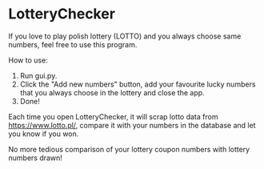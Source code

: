 # LotteryChecker
If you love to play polish lottery (LOTTO) and you always choose same numbers, feel free to use this program.

How to use:
1. Run gui.py.
2. Click the "Add new numbers" button, add your favourite lucky numbers that you always choose in the lottery and close the app.
3. Done!

Each time you open LotteryChecker, it will scrap lotto data from https://www.lotto.pl/, compare it with your numbers in the database and let you know if you won.

No more tedious comparison of your lottery coupon numbers with lottery numbers drawn!

